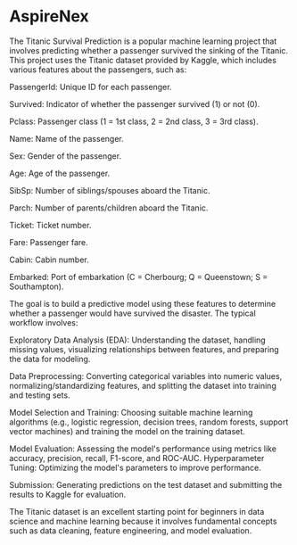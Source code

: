 # AspireNex
The Titanic Survival Prediction is a popular machine learning project that involves predicting whether a passenger survived the sinking of the Titanic. This project uses the Titanic dataset provided by Kaggle, which includes various features about the passengers, such as:

PassengerId: Unique ID for each passenger.

Survived: Indicator of whether the passenger survived (1) or not (0).

Pclass: Passenger class (1 = 1st class, 2 = 2nd class, 3 = 3rd class).

Name: Name of the passenger.

Sex: Gender of the passenger.

Age: Age of the passenger.

SibSp: Number of siblings/spouses aboard the Titanic.

Parch: Number of parents/children aboard the Titanic.

Ticket: Ticket number.

Fare: Passenger fare.

Cabin: Cabin number.

Embarked: Port of embarkation (C = Cherbourg; Q = Queenstown; S = Southampton).

The goal is to build a predictive model using these features to determine whether a passenger would have survived the disaster. The typical workflow involves:

Exploratory Data Analysis (EDA): Understanding the dataset, handling missing values, visualizing relationships between features, and preparing the data for modeling.

Data Preprocessing: Converting categorical variables into numeric values, normalizing/standardizing features, and splitting the dataset into training and testing sets.

Model Selection and Training: Choosing suitable machine learning algorithms (e.g., logistic regression, decision trees, random forests, support vector machines) and training the model on the training dataset.

Model Evaluation: Assessing the model's performance using metrics like accuracy, precision, recall, F1-score, and ROC-AUC.
Hyperparameter Tuning: Optimizing the model's parameters to improve performance.

Submission: Generating predictions on the test dataset and submitting the results to Kaggle for evaluation.

The Titanic dataset is an excellent starting point for beginners in data science and machine learning because it involves fundamental concepts such as data cleaning, feature engineering, and model evaluation.
